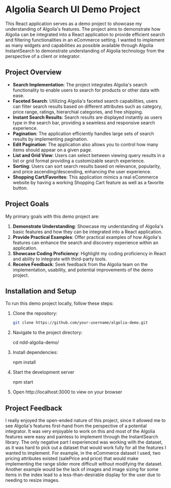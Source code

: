 # Algolia Search UI Demo Project

This React application serves as a demo project to showcase my understanding of Algolia's features. The project aims to demonstrate how Algolia can be integrated into a React application to provide efficient search and filtering functionalities in an eCommerce setting. I wanted to implement as many widgets and capabilities as possible available through Algolia InstantSearch to demonstrate understanding of Algolia technology from the perspective of a client or integrator.

## Project Overview

- **Search Implementation**: The project integrates Algolia's search functionality to enable users to search for products or other data with ease.
- **Faceted Search**: Utilizing Algolia's faceted search capabilities, users can filter search results based on different attributes such as category, price range, ratings, hierarchial categories, and free shipping.
- **Instant Search Results**: Search results are displayed instantly as users type in the search bar, providing a seamless and responsive search experience.
- **Pagination**: The application efficiently handles large sets of search results by implementing pagination.
- **Edit Pagination**: The application also allows you to control how many items should appear on a given page.
- **List and Grid View**: Users can select between viewing query results in a list or grid format providing a customizable search experience.
- **Sorting**: Users can sort search results based on relevance, popularity, and price ascending/descending, enhancing the user experience.
- **Shopping Cart/Favorites**: This application mimics a real eCommerce website by having a working Shopping Cart feature as well as a favorite button.

## Project Goals

My primary goals with this demo project are:

1. **Demonstrate Understanding**: Showcase my understanding of Algolia's basic features and how they can be integrated into a React application.
2. **Provide Practical Examples**: Offer practical examples of how Algolia's features can enhance the search and discovery experience within an application.
3. **Showcase Coding Proficiency**: Highlight my coding proficiency in React and ability to integrate with third-party tools.
4. **Receive Feedback**: Seek feedback from the Algolia team on the implementation, usability, and potential improvements of the demo project.

## Installation and Setup

To run this demo project locally, follow these steps:

1. Clone the repository:

   ```bash
   git clone https://github.com/your-username/algolia-demo.git

2. Navigate to the project directory:

    cd ndd-algolia-demo/

3. Install dependencies:

    npm install

4. Start the development server

    npm start

5. Open http://localhost:3000 to view on your browser


## Project Feedback

I really enjoyed the open-ended nature of this project, since it allowed me to see Algolia's features first-hand from the perspective of a potential integrator. It was very enjoyable to work on this and most of the Algolia features were easy and painless to implement through the InstantSearch library. The only negative part I experienced was working with the dataset, as it was hard to pick out a dataset that would work fully for all the features I wanted to implement. For example, in the eCommerce dataset I used, two pricing attributes existed (salePrice and price) that would make implementing the range slider more difficult without modifying the dataset. Another example would be the lack of images and image sizing for some items in the index lead to a less-than-desirable display for the user due to needing to resize images.